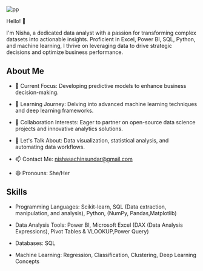 
![pp](https://github.com/user-attachments/assets/2281164c-bed0-4fa3-a93a-c17c8029b813)



Hello! 👋

I'm Nisha, a dedicated data analyst with a passion for transforming complex datasets into actionable insights. Proficient in Excel, Power BI, SQL, Python, and machine learning, I thrive on leveraging data to drive strategic decisions and optimize business performance.

## About Me

* 🔭 Current Focus: Developing predictive models to enhance business decision-making.
  
* 🌱 Learning Journey: Delving into advanced machine learning techniques and deep learning frameworks.
  
* 👯 Collaboration Interests: Eager to partner on open-source data science projects and innovative analytics solutions.
  
* 💬 Let's Talk About: Data visualization, statistical analysis, and automating data workflows.
  
* 📫 Contact Me: nishasachinsundar@gmail.com
  
* 😄 Pronouns: She/Her

## Skills

* Programming Languages: Scikit-learn, SQL (Data extraction, manipulation, and analysis), Python, (NumPy, Pandas,Matplotlib)
  
* Data Analysis Tools: Power BI, Microsoft Excel (DAX (Data Analysis Expressions), Pivot Tables & VLOOKUP,Power Query)
  
* Databases: SQL
  
* Machine Learning: Regression, Classification, Clustering, Deep Learning Concepts
